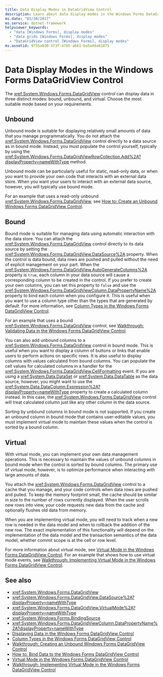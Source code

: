 ```yaml
---
title: Data Display Modes in DataGridView Control
description: Learn about data display modes in the Windows Forms DataGridView control, which displays data in three distinct modes.
ms.date: "03/30/2017"
ms.service: dotnet-framework
helpviewer_keywords: 
  - "data [Windows Forms], display modes"
  - "data grids [Windows Forms], display modes"
  - "DataGridView control [Windows Forms], display modes"
ms.assetid: 9755a030-3f3f-4705-a661-ba5a48a81875
---
```

# Data Display Modes in the Windows Forms DataGridView Control

The <xref:System.Windows.Forms.DataGridView> control can display data in three distinct modes: bound, unbound, and virtual. Choose the most suitable mode based on your requirements.  
  
## Unbound  

 Unbound mode is suitable for displaying relatively small amounts of data that you manage programmatically. You do not attach the <xref:System.Windows.Forms.DataGridView> control directly to a data source as in bound mode. Instead, you must populate the control yourself, typically by using the <xref:System.Windows.Forms.DataGridViewRowCollection.Add%2A?displayProperty=nameWithType> method.  
  
 Unbound mode can be particularly useful for static, read-only data, or when you want to provide your own code that interacts with an external data store. When you want your users to interact with an external data source, however, you will typically use bound mode.  
  
 For an example that uses a read-only unbound <xref:System.Windows.Forms.DataGridView>, see [How to: Create an Unbound Windows Forms DataGridView Control](how-to-create-an-unbound-windows-forms-datagridview-control.md).  
  
## Bound  

 Bound mode is suitable for managing data using automatic interaction with the data store. You can attach the <xref:System.Windows.Forms.DataGridView> control directly to its data source by setting the <xref:System.Windows.Forms.DataGridView.DataSource%2A> property. When the control is data bound, data rows are pushed and pulled without the need of explicit management on your part. When the <xref:System.Windows.Forms.DataGridView.AutoGenerateColumns%2A> property is `true`, each column in your data source will cause a corresponding column to be created in the control. If you prefer to create your own columns, you can set this property to `false` and use the <xref:System.Windows.Forms.DataGridViewColumn.DataPropertyName%2A> property to bind each column when you configure it. This is useful when you want to use a column type other than the types that are generated by default. For more information, see [Column Types in the Windows Forms DataGridView Control](column-types-in-the-windows-forms-datagridview-control.md).  
  
 For an example that uses a bound <xref:System.Windows.Forms.DataGridView> control, see [Walkthrough: Validating Data in the Windows Forms DataGridView Control](walkthrough-validating-data-in-the-windows-forms-datagridview-control.md).  
  
 You can also add unbound columns to a <xref:System.Windows.Forms.DataGridView> control in bound mode. This is useful when you want to display a column of buttons or links that enable users to perform actions on specific rows. It is also useful to display columns with values calculated from bound columns. You can populate the cell values for calculated columns in a handler for the <xref:System.Windows.Forms.DataGridView.CellFormatting> event. If you are using a <xref:System.Data.DataSet> or <xref:System.Data.DataTable> as the data source, however, you might want to use the <xref:System.Data.DataColumn.Expression%2A?displayProperty=nameWithType> property to create a calculated column instead. In this case, the <xref:System.Windows.Forms.DataGridView> control will treat calculated column just like any other column in the data source.  
  
 Sorting by unbound columns in bound mode is not supported. If you create an unbound column in bound mode that contains user-editable values, you must implement virtual mode to maintain these values when the control is sorted by a bound column.  
  
## Virtual  

 With virtual mode, you can implement your own data management operations. This is necessary to maintain the values of unbound columns in bound mode when the control is sorted by bound columns. The primary use of virtual mode, however, is to optimize performance when interacting with large amounts of data.  
  
 You attach the <xref:System.Windows.Forms.DataGridView> control to a cache that you manage, and your code controls when data rows are pushed and pulled. To keep the memory footprint small, the cache should be similar in size to the number of rows currently displayed. When the user scrolls new rows into view, your code requests new data from the cache and optionally flushes old data from memory.  
  
 When you are implementing virtual mode, you will need to track when a new row is needed in the data model and when to rollback the addition of the new row. The exact implementation of this functionality will depend on the implementation of the data model and the transaction semantics of the data model; whether commit scope is at the cell or row level.  
  
 For more information about virtual mode, see [Virtual Mode in the Windows Forms DataGridView Control](virtual-mode-in-the-windows-forms-datagridview-control.md). For an example that shows how to use virtual mode events, see [Walkthrough: Implementing Virtual Mode in the Windows Forms DataGridView Control](implementing-virtual-mode-wf-datagridview-control.md).  
  
## See also

- <xref:System.Windows.Forms.DataGridView>
- <xref:System.Windows.Forms.DataGridView.DataSource%2A?displayProperty=nameWithType>
- <xref:System.Windows.Forms.DataGridView.VirtualMode%2A?displayProperty=nameWithType>
- <xref:System.Windows.Forms.BindingSource>
- <xref:System.Windows.Forms.DataGridViewColumn.DataPropertyName%2A?displayProperty=nameWithType>
- [Displaying Data in the Windows Forms DataGridView Control](displaying-data-in-the-windows-forms-datagridview-control.md)
- [Column Types in the Windows Forms DataGridView Control](column-types-in-the-windows-forms-datagridview-control.md)
- [Walkthrough: Creating an Unbound Windows Forms DataGridView Control](walkthrough-creating-an-unbound-windows-forms-datagridview-control.md)
- [How to: Bind Data to the Windows Forms DataGridView Control](how-to-bind-data-to-the-windows-forms-datagridview-control.md)
- [Virtual Mode in the Windows Forms DataGridView Control](virtual-mode-in-the-windows-forms-datagridview-control.md)
- [Walkthrough: Implementing Virtual Mode in the Windows Forms DataGridView Control](implementing-virtual-mode-wf-datagridview-control.md)
